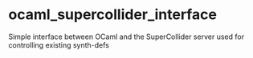 # ocaml_supercollider_interface
Simple interface between OCaml and the SuperCollider server used for controlling existing synth-defs
